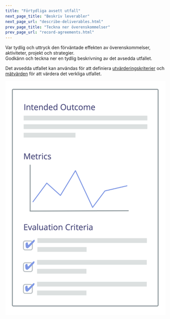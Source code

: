 ```yaml
---
title: "Förtydliga avsett utfall"
next_page_title: "Beskriv leverabler"
next_page_url: "describe-deliverables.html"
prev_page_title: "Teckna ner överenskommelser"
prev_page_url: "record-agreements.html"
---
```



<div class="card summary"><div class="card-body">Var tydlig och uttryck den förväntade effekten av överenskommelser, aktiviteter, projekt och strategier.
</div></div>
Godkänn och teckna ner en tydlig beskrivning av det avsedda utfallet.

Det avsedda utfallet kan användas för att definiera [utvärderingskriterier](evaluation-criteria.html) och <a href="glossary.html#entry-metric" class="glossary-tooltip" data-toggle="tooltip" title="Mätvärde: Ett kvantifierbart mått som används för att spåra och bedöma framsteg, utvärdera utfall och bestämma framgång">mätvärden</a> för att värdera det verkliga utfallet.

![Avsett utfall och utvärderingskriterier](img/templates/outcome-and-criteria.png)